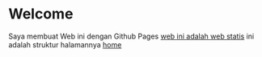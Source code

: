 <h1>Welcome</h1>
  Saya membuat Web ini dengan Github Pages 
  <a href="#">web ini adalah web statis</a>
  ini adalah struktur halamannya
  <a href="#">home</a>
  
